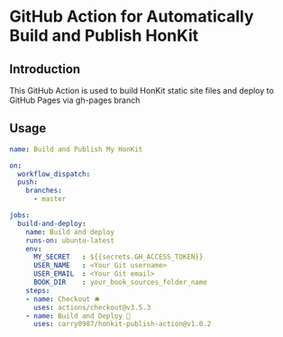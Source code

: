 # GitHub Action for Automatically Build and Publish HonKit

## Introduction
This GitHub Action is used to build HonKit static site files and deploy to GitHub Pages via gh-pages branch

## Usage
```yaml
name: Build and Publish My HonKit

on:
  workflow_dispatch:
  push:
    branches:
      - master

jobs:
  build-and-deploy:
    name: Build and deploy
    runs-on: ubuntu-latest
    env:
      MY_SECRET   : ${{secrets.GH_ACCESS_TOKEN}}
      USER_NAME   : <Your Git username>
      USER_EMAIL  : <Your Git email>
      BOOK_DIR    : your_book_sources_folder_name
    steps:
    - name: Checkout 🛎️
      uses: actions/checkout@v3.5.3
    - name: Build and Deploy 🚀
      uses: carry0987/honkit-publish-action@v1.0.2
```
